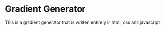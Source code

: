 # Gradient Generator

This is a gradient generator that is written entirely in html, css and javascript